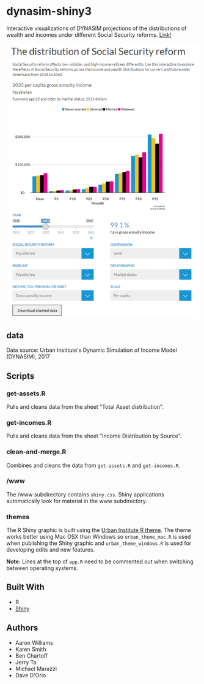 # dynasim-shiny3

Interactive visualizations of DYNASIM projections of the distributions of wealth and incomes under different Social Security reforms. [Link!](https://www.urban.org/policy-centers/cross-center-initiatives/program-retirement-policy/projects/dynasim-visualizing-older-americans-future-well-being/distribution-social-security-reform)

![](www/shiny3.png)

## data

Data source: Urban Institute's Dynamic Simulation of Income Model (DYNASIM), 2017

## Scripts

### get-assets.R

Pulls and cleans data from the sheet "Total Asset distribution". 

### get-incomes.R

Pulls and cleans data from the sheet "income Distribution by Source".

### clean-and-merge.R

Combines and cleans the data from `get-assets.R` and `get-incomes.R`.

### /www

The /www subdirectory contains `shiny.css`. Shiny applications automatically look for material in the www subdirectory. 

### themes

The R Shiny graphic is built using the [Urban Institute R theme](https://github.com/UrbanInstitute/urban_R_theme). The theme works better using Mac OSX than Windows so `urban_theme_mac.R` is used when publishing the Shiny graphic and `urban_theme_windows.R` is used for developing edits and new features. 

**Note:** Lines at the top of `app.R` need to be commented out when switching between operating systems. 

## Built With
* R
* [Shiny](https://shiny.rstudio.com/)

## Authors
* Aaron Williams
* Karen Smith
* Ben Chartoff
* Jerry Ta
* Michael Marazzi
* Dave D'Orio